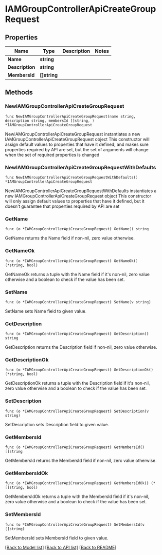 # IAMGroupControllerApiCreateGroupRequest

## Properties

Name | Type | Description | Notes
------------ | ------------- | ------------- | -------------
**Name** | **string** |  | 
**Description** | **string** |  | 
**MembersId** | **[]string** |  | 

## Methods

### NewIAMGroupControllerApiCreateGroupRequest

`func NewIAMGroupControllerApiCreateGroupRequest(name string, description string, membersId []string, ) *IAMGroupControllerApiCreateGroupRequest`

NewIAMGroupControllerApiCreateGroupRequest instantiates a new IAMGroupControllerApiCreateGroupRequest object
This constructor will assign default values to properties that have it defined,
and makes sure properties required by API are set, but the set of arguments
will change when the set of required properties is changed

### NewIAMGroupControllerApiCreateGroupRequestWithDefaults

`func NewIAMGroupControllerApiCreateGroupRequestWithDefaults() *IAMGroupControllerApiCreateGroupRequest`

NewIAMGroupControllerApiCreateGroupRequestWithDefaults instantiates a new IAMGroupControllerApiCreateGroupRequest object
This constructor will only assign default values to properties that have it defined,
but it doesn't guarantee that properties required by API are set

### GetName

`func (o *IAMGroupControllerApiCreateGroupRequest) GetName() string`

GetName returns the Name field if non-nil, zero value otherwise.

### GetNameOk

`func (o *IAMGroupControllerApiCreateGroupRequest) GetNameOk() (*string, bool)`

GetNameOk returns a tuple with the Name field if it's non-nil, zero value otherwise
and a boolean to check if the value has been set.

### SetName

`func (o *IAMGroupControllerApiCreateGroupRequest) SetName(v string)`

SetName sets Name field to given value.


### GetDescription

`func (o *IAMGroupControllerApiCreateGroupRequest) GetDescription() string`

GetDescription returns the Description field if non-nil, zero value otherwise.

### GetDescriptionOk

`func (o *IAMGroupControllerApiCreateGroupRequest) GetDescriptionOk() (*string, bool)`

GetDescriptionOk returns a tuple with the Description field if it's non-nil, zero value otherwise
and a boolean to check if the value has been set.

### SetDescription

`func (o *IAMGroupControllerApiCreateGroupRequest) SetDescription(v string)`

SetDescription sets Description field to given value.


### GetMembersId

`func (o *IAMGroupControllerApiCreateGroupRequest) GetMembersId() []string`

GetMembersId returns the MembersId field if non-nil, zero value otherwise.

### GetMembersIdOk

`func (o *IAMGroupControllerApiCreateGroupRequest) GetMembersIdOk() (*[]string, bool)`

GetMembersIdOk returns a tuple with the MembersId field if it's non-nil, zero value otherwise
and a boolean to check if the value has been set.

### SetMembersId

`func (o *IAMGroupControllerApiCreateGroupRequest) SetMembersId(v []string)`

SetMembersId sets MembersId field to given value.



[[Back to Model list]](../README.md#documentation-for-models) [[Back to API list]](../README.md#documentation-for-api-endpoints) [[Back to README]](../README.md)



